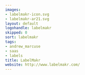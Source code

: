 ```yaml
---
images:
- labelmakr-icon.svg
- labelmakr-ar21.svg
layout: default
logohandle: labelmakr
skipped: 0
sort: labelmakr
tags:
- andrew_marcuse
- saas
- labels
title: LabelMakr
website: http://www.labelmakr.com/
---
```

